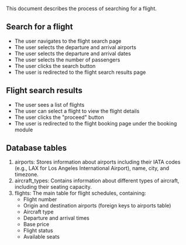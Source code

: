 This document describes the process of searching for a flight.

## Search for a flight

- The user navigates to the flight search page
- The user selects the departure and arrival airports
- The user selects the departure and arrival dates
- The user selects the number of passengers
- The user clicks the search button
- The user is redirected to the flight search results page

## Flight search results

- The user sees a list of flights
- The user can select a flight to view the flight details
- The user clicks the "proceed" button
- The user is redirected to the flight booking page under the booking module

## Database tables

1. airports: Stores information about airports including their IATA codes (e.g., LAX for Los Angeles International Airport), name, city, and timezone.
2. aircraft_types: Contains information about different types of aircraft, including their seating capacity.
3. flights: The main table for flight schedules, containing:
   - Flight number
   - Origin and destination airports (foreign keys to airports table)
   - Aircraft type
   - Departure and arrival times
   - Base price
   - Flight status
   - Available seats
